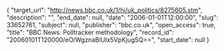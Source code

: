 {
  "target_url": "http://news.bbc.co.uk/1/hi/uk_politics/8275605.stm", 
  "description": "", 
  "end_date": null, 
  "date": "2006-01-01T12:00:00", 
  "slug": 33652761, 
  "subject": null, 
  "publisher": "bbc.co.uk", 
  "open_access": true, 
  "title": "BBC News: Polltracker methodology", 
  "record_id": "20060101T120000/eO/WgznaBiUIx5VpKjugSQ==", 
  "start_date": null
}

